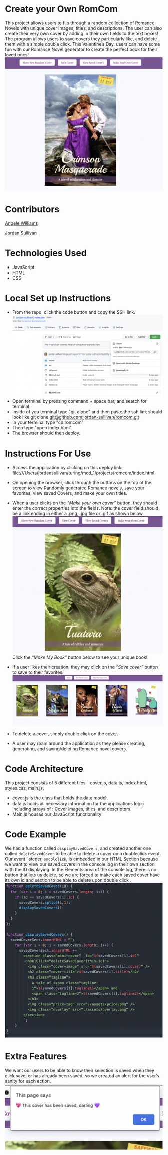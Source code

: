 # **Create your Own RomCom**

This project allows users to flip through a random collection of Romance Novels with unique cover images, titles, and descriptions. The user can also create their very own cover by adding in their own fields to the text boxes! The program allows users to save covers they particularly like, and delete them with a simple double click.
This Valentine’s Day, users can have some fun with our Romance Novel generator to create the perfect book for their loved ones!
![Home Screen image](README-images/Home-Screen-display.png)

# **Contributors**

[Angele Williams](https://github.com/angelewilliams)

[Jordan Sullivan](https://github.com/jordan-sullivan)

# **Technologies Used**

- JavaScript
- HTML
- CSS

# **Local Set up Instructions**

- From the repo, click the code button and copy the SSH link.
  ![Git path](README-images/Git-path.png)
- Open terminal by pressing command + space bar, and search for terminal
- Inside of you terminal type "git clone" and then paste the ssh link should look like git clone [git@github.com:jordan-sullivan/romcom.git](https://git@github.com:jordan-sullivan/romcom.git)
- In your terminal type "cd romcom"
- Then type "open index.html"
- The browser should then deploy.

# **Instructions For Use**

- Access the application by clicking on this deploy link: file:///Users/jordansullivan/turing/mod_1/projects/romcom/index.html
- On opening the browser, click through the buttons on the top of the screen to view Randomly generated Romance novels, save your favorites, view saved Covers, and make your own titles.
- When a user clicks on the _“Make your own cover”_ button, they should enter the correct properties into the fields. Note: the cover field should be a link ending in either a .png, .jpg file or .gif as shown below.
  ![Make Your Own Cover](README-images/Make-Your-Own-Cover.png)
  Click the _“Make My Book”_ button below to see your unique book!

- If a user likes their creation, they may click on the _“Save cover”_ button to save to their favorites.
  ![Saved Covers](README-images/Saved-Covers-View.png)
- To delete a cover, simply double click on the cover.
- A user may roam around the application as they please creating, generating, and saving/deleting Romance novel covers.

# **Code Architecture**

This project consists of 5 different files - cover.js, data.js, index.html, styles.css, main.js.

- cover.js is the class that holds the data model.
- data.js holds all necessary information for the applications logic including arrays of : Cover images, titles, and descriptors.
- Main.js houses our JavaScript functionality

# **Code Example**

We had a function called `displaySavedCovers`, and created another one called `deleteSavedCover` to be able to delete a cover on a doubleclick event. Our event listener, `ondblclick`, is embedded in our HTML Section because we want to view our saved covers in the console log in their own section with the ID displaying. In the Elements area of the console log, there is no button that lets us delete, so we are forced to make each saved cover have its own id and section to be able to delete upon double click .
![Code Block](README-images/Code-block.png)

# **Extra Features**

We want our users to be able to know their selection is saved when they click save, or has already been saved, so we created an alert for the user’s sanity for each action.
![Saved alert](README-images/Saved-alert.png)
